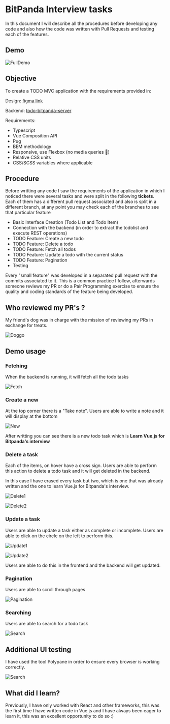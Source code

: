 # BitPanda Interview tasks

In this document I will describe all the procedures before developing any code and also how the code was written with Pull Requests and testing each of the features.

## Demo

![FullDemo](client/public/fullDemo.gif)

## Objective

To create a TODO MVC application with the requirements provided in:

Design: [figma link](https://www.figma.com/file/0zmN3IdInAR8aUGdrQ1w61/html%2Bcss-challenge?node-id=0%3A1)

Backend: [todo-bitpanda-server](./server/README.md)

Requirements:

- Typescript
- Vue Composition API
- Pug
- BEM methodology
- Responsive, use Flexbox (no media queries 🙂)
- Relative CSS units
- CSS/SCSS variables where applicable

## Procedure

Before writting any code I saw the requirements of the application in which I noticed there were several tasks and were split in the following **tickets**. Each of them has a different pull request associated and also is split in a different branch, at any point you may check each of the branches to see that particular feature

- Basic Interface Creation (Todo List and Todo Item)
- Connection with the backend (in order to extract the todolist and execute REST operations)
- TODO Feature: Create a new todo
- TODO Feature: Delete a todo
- TODO Feature: Fetch all todos
- TODO Feature: Update a todo with the current status
- TODO Feature: Pagination
- Testing

Every "small feature" was developed in a separated pull request with the commits associated to it. This is a common practice I follow, afterwards someone reviews my PR or do a Pair Programming exercise to ensure the quality and coding standards of the feature being developed.

## Who reviewed my PR's ?

My friend's dog was in charge with the mission of reviewing my PRs in exchange for treats.

![Doggo](client/public/doggo.jpg)

## Demo usage

### Fetching

When the backend is running, it will fetch all the todo tasks

![Fetch](client/public/1.png)

### Create a new

At the top corner there is a "Take note". Users are able to write a note and it will display at the bottom

![New](client/public/2.png)

After writting you can see there is a new todo task which is **Learn Vue.js for Bitpanda's interview**

### Delete a task

Each of the items, on hover have a cross sign. Users are able to perform this action to delete a todo task and it will get deleted in the backend.

In this case I have erased every task but two, which is one that was already written and the one to learn Vue.js for Bitpanda's interview.

![Delete1](client/public/3.png)

![Delete2](client/public/4.png)

### Update a task

Users are able to update a task either as complete or incomplete. Users are able to click on the circle on the left to perform this.

![Update1](client/public/5.png)

![Update2](client/public/6.png)

Users are able to do this in the frontend and the backend will get updated.

### Pagination

Users are able to scroll through pages

![Pagination](client/public/pagination.gif)

### Searching

Users are able to search for a todo task

![Search](client/public/search.gif)

## Additional UI testing

I have used the tool Polypane in order to ensure every browser is working correctly.

![Search](client/public/polypane.png)

## What did I learn?

Previously, I have only worked with React and other frameworks, this was the first time I have written code in Vue.js and I have always been eager to learn it, this was an excellent opportunity to do so :)
